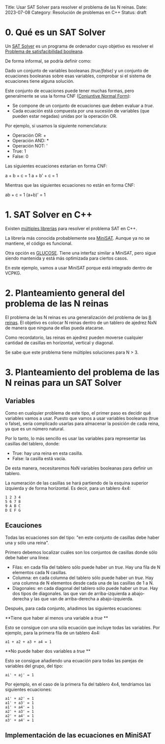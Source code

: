Title: Usar SAT Solver para resolver el problema de las N reinas.
Date: 2023-07-08
Category: Resolución de problemas en C++
Status: draft


# 0. Qué es un SAT Solver

Un [SAT Solver](https://en.wikipedia.org/wiki/SAT_solver) es un programa de ordenador cuyo objetivo es resolver el 
[Problema de satisfacibilidad booleana](https://en.wikipedia.org/wiki/SAT_solver). 

De forma informal, se podría definir como:

Dado un conjunto de variables booleanas *(true/false)* y un conjunto de ecuaciones booleanas sobre esas variables, 
comprobar si el sistema de ecuaciones tiene alguna solución.

Este conjunto de ecuaciones puede tener muchas formas, pero generalmente se usa la forma CNF ([Conjuntive Normal Form](https://en.wikipedia.org/wiki/Conjunctive_normal_form)):

- Se compone de un conjunto de ecuaciones que deben evaluar a *true*.
- Cada ecuación está compuesta por una sucesión de variables (que pueden estar negadas) unidas por la operación OR.

Por ejemplo, si usamos la siguiente nomenclatura:

- Operación OR: +
- Operación AND: *
- Operación NOT: '
- True: 1
- False: 0

Las siguientes ecuaciones estarían en forma CNF:

  a + b + c = 1
  a + b' + c = 1
  
Mientras que las siguientes ecuaciones no están en forma CNF:
 
  ab + c = 1
  (a+b)' = 1
  
  
# 1. SAT Solver en C++

Existen [múltiples librerías](https://stackoverflow.com/q/41057441/218774) para resolver el problema SAT en C++.

La librería más conocida probablemente sea [MiniSAT](https://github.com/niklasso/minisat).
Aunque ya no se mantiene, el código es funcional.

Otra opción es [GLUCOSE](https://www.labri.fr/perso/lsimon/research/glucose/). 
Tiene una interfaz similar a MiniSAT, pero sigue siendo mantenida y está más optimizada para ciertos casos.

En este ejemplo, vamos a usar MiniSAT porque está integrado dentro de VCPKG.


# 2. Planteamiento general del problema de las N reinas

El problema de las N reinas es una generalización del problema de las [8 reinas](https://en.wikipedia.org/wiki/Eight_queens_puzzle).
El objetivo es colocar N reinas dentro de un tablero de ajedrez NxN de manera que ninguna de ellas pueda atacarse.

Como recordatorio, las reinas en ajedrez pueden moverse cualquier cantidad de casillas en horizontal, vertical y diagonal.

Se sabe que este problema tiene múltiples soluciones para N > 3.


# 3. Planteamiento del problema de las N reinas para un SAT Solver

## Variables

Como en cualquier problema de este tipo, el primer paso es decidir qué variables vamos a usar.
Puesto que vamos a usar variables booleanas (true o false), sería complicado usarlas para almacenar la posición de cada reina, ya que es un número natural.

Por lo tanto, lo más sencillo es usar las variables para representar las casillas del tablero, donde:

- True: hay una reina en esta casilla.
- False: la casilla está vacía.

De esta manera, necesitaremos NxN variables booleanas para definir un tablero. 

La numeración de las casillas se hará partiendo de la esquina superior izquierda y de forma horizontal. 
Es decir, para un tablero 4x4:

```
1 2 3 4
5 6 7 8
9 A B C
D E F G
```


## Ecauciones

Todas las ecuaciones son del tipo: "en este conjunto de casillas debe haber una y sólo una reina".

Primero debemos localizar cuáles son los conjuntos de casillas donde sólo debe haber una línea:

- Filas: en cada fila del tablero sólo puede haber un *true*. 
  Hay una fila de N elementos cada N casillas.
- Columna: en cada columna del tablero sólo puede haber un *true*. 
  Hay una columna de N elementos desde cada una de las casillas de 1 a N.
- Diagonales: en cada diagonal del tablero sólo puede haber un *true*.
  Hay dos tipos de diagonales. las que van de arriba-izquierda a abajo-derecha y las que van de arriba-derecha a abajo-izquierda.
  
Después, para cada conjunto, añadimos las siguientes ecuaciones:

**Tiene que haber al menos una variable a *true* **

Esto se consigue con una sóla ecuación que incluye todas las variables.
Por ejemplo, para la primera fila de un tablero 4x4:

```
a1 + a2 + a3 + a4 = 1
```


**No puede haber dos variables a *true* **

Esto se consigue añadiendo una ecuación para todas las parejas de variables del grupo, del tipo:

```
ai' + aj' = 1
```

Por ejemplo, en el caso de la primera fia del tablero 4x4, tendríamos las siguientes ecuaciones:

```
a1' + a2' = 1
a1' + a3' = 1
a1' + a4' = 1
a2' + a3' = 1
a2' + a4' = 1
a3' + a4' = 1
```


## Implementación de las ecuaciones en MiniSAT





